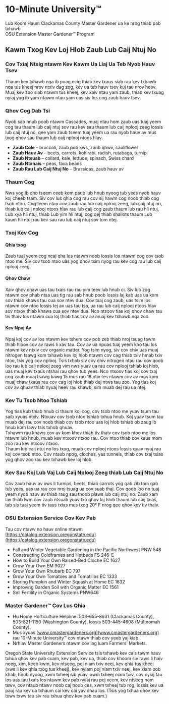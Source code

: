 # 10-Minute University™  
Lub Koom Haum Clackamas County Master Gardener ua ke nrog thiab pab txhawb  
OSU Extension Master Gardener™ Program  

## Kawm Txog Kev Loj Hlob Zaub Lub Caij Ntuj No  

### Cov Txiaj Ntsig ntawm Kev Kawm Ua Liaj Ua Teb Nyob Hauv Tsev  
Thaum kev txhawb nqa ib puag ncig thiab kev txaus siab rau kev txhawb nqa tus kheej nrov ntxiv dag zog, kev ua teb hauv tsev kuj tau nrov heev. Muaj kev zoo siab ntawm tus kheej, kev xaiv ntau yam zaub, thiab kev txuag nyiaj yog ib yam ntawm ntau yam uas siv los cog zaub hauv tsev.  

### Qhov Cog Dab Tsi  
Nyob sab hnub poob ntawm Cascades, muaj ntau hom zaub uas tuaj yeem cog tau thaum lub caij ntuj sov rau kev sau thaum lub caij nplooj zeeg lossis lub caij ntuj no, qee yam zaub tseem tuaj yeem ua rau nyob hauv av mus txog qhov sau thaum lub caij nplooj ntoos hlav.  
- **Zaub Cole** – broccoli, zaub pob kws, zaub qhwv, cauliflower  
- **Zaub Hauv Av** – beets, carrots, kohlrabi, radish, rutabaga, turnip  
- **Zaub Ntsuab** – collard, kale, lettuce, spinach, Swiss chard  
- **Zaub Ntxhais** – peas, fava beans  
- **Zaub Rau Lub Caij Ntuj No** – Brassicas, zaub hauv av  

### Thaum Cog  
Nws yog ib qho tseem ceeb kom paub lub hnub nyoog tub yees nyob hauv koj cheeb tsam. Siv cov lus qhia cog rau cov sij hawm cog noob thiab cog tsob ntoo. Cog feem ntau cov zaub rau lub caij nplooj zeeg, lub caij ntuj no, thiab lub caij nplooj ntoos hlav rau lub caij cog zaub thaum lub rau hli ntuj, Lub xya hli ntuj, thiab Lub yim hli ntuj; cog qej thiab shallots thaum Lub kaum hli ntuj rau kev sau rau lub caij ntuj sov tom ntej.  

### Txoj Kev Cog  
#### Qhia txog  
Zaub tuaj yeem cog ncaj qha los ntawm noob lossis los ntawm cog cov tsob ntoo me. Siv cov tsob ntoo uas yog qhov tsim nyog rau kev cog rau lub caij nplooj zeeg.  

#### Qhov Chaw  
Xaiv qhov chaw uas tau txais rau rau yim teev lub hnub ci. Siv lub zog ntawm cov phab ntsa uas tig rau sab hnub poob lossis laj kab uas ua kom sov thiab khaws tau cua sov ntev dua. Cov txaj cog zaub, uas tsim los ntawm cov ntoo lossis tej av uas tau tsa, ua rau lub caij nplooj ntoos hlav sov ntxov thiab khaws cua sov ntev dua. Nco ntsoov tias koj qhov chaw tau tiv thaiv los ntawm cua loj thiab tias cov av muaj kev txhawb nqa zoo.  

#### Kev Npaj Av  
Npaj koj cov av los ntawm kev tshem cov pob zeb thiab nroj tsuag tawm thiab hloov cov av raws li xav tau. Cov av ua npuas tuaj yeem kho tau los ntawm kev ntxiv cov organic matter. Yog tsim nyog, siv cov chiv uas muaj nitrogen tsawg kom txhawb kev loj hlob ntawm cov cag thiab txiv hmab txiv ntoo, tsis yog cov nplooj. Tsis txhob siv cov chiv nitrogen ntau rau cov qoob loo rau lub caij nplooj zeeg vim nws yuav ua rau cov nplooj tshiab loj hlob, uas muaj kev txaus ntshai rau qhov tub yees. Nco ntsoov tias koj cov txaj cog zaub muaj tsawg kawg 15 mus rau 18 ntiv tes ntawm cov av mos kom muaj chaw txaus rau cov cag loj hlob thiab dej ntws tau zoo. Yog tias koj cov av qhuav thiab nyuaj heev rau khawb, sim muab dej rau ua ntej.  

### Kev Tu Tsob Ntoo Tshiab  
Yog tias kub thiab hnub ci thaum koj cog, cov tsob ntoo me yuav tsum tau saib xyuas ntxiv. Ntxuav cov tsob ntoo tshiab txhua hnub. Koj yuav tsum tau muab dej rau cov noob thiab cov tsob ntoo uas loj hlob tshiab ob zaug ib hnub kom lawv tsis txhob qhuav.  
Txhawm rau khaws cov av kom khov thiab tiv thaiv cov tsob ntoo me los ntawm lub hnub, muab kev ntxoov ntxoo rau. Cov ntoo thiab cov kaus mom zoo rau kev ntxoov ntxoo.  
Thaum lub caij ntuj no los txog, muab cov nplooj ntoos lossis quav nyuj rau koj cov tsob ntoo. Cov ntaub npog, cloches, yas tunnels, thiab cov txaj txias yog qhov zoo rau kev txhawb kev loj hlob.  

### Kev Sau Koj Lub Vaj Lub Caij Nplooj Zeeg thiab Lub Caij Ntuj No  
Cov zaub hauv av xws li turnips, beets, thiab carrots yog qab zib tom qab tub yees, uas ua rau cov nroj tsuag ua cov suab thaj. Cov qoob loo no tuaj yeem nyob hauv av thiab raug sau thoob plaws lub caij ntuj no. Zaub xam lav thiab lwm cov zaub ntsuab yuav txo qhov loj hlob thaum lub caij txias, tab sis tuaj yeem tiv taus txias mus txog 20° F nrog qee qhov kev tiv thaiv.  

### OSU Extension Service Cov Kev Pab  
Tau cov ntawv no hauv online ntawm [https://catalog.extension.oregonstate.edu](https://catalog.extension.oregonstate.edu)  
- Fall and Winter Vegetable Gardening in the Pacific Northwest PNW 548  
- Constructing Coldframes and Hotbeds FS 246-E  
- How to Build Your Own Raised-Bed Cloche EC 1627  
- Grow Your Own EM 9027  
- Grow Your Own Rhubarb EC 797  
- Grow Your Own Tomatoes and Tomatillos EC 1333  
- Storing Pumpkin and Winter Squash at Home EC 1632  
- Improving Garden Soil with Organic Matter EC 1561  
- Soil Fertility in Organic Systems PNW646  

### Master Gardener™ Cov Lus Qhia  
- Hu Home Horticulture Helpline: 503-655-8631 (Clackamas County), 503-821-1150 (Washington County), lossis 503-445-4608 (Multnomah County).  
- Mus xyuas [www.cmastergardeners.org](www.cmastergardeners.org) rau 10-Minute University™ cov ntawv thiab cov yeeb yaj kiab.  
- Nrhiav Master Gardeners ntawm cov lag luam Farmers’ Markets.  

Oregon State University Extension Service tsis txhawb kev cais tawm hauv txhua qhov kev pab cuam, kev pab, kev ua, thiab cov khoom siv raws li haiv neeg, xim, keeb kwm, kev ntseeg, poj niam txiv neej, kev qhia tus kheej (xws li kev qhia txog tus kheej), kev nyiam poj niam txiv neej, kev xiam oob khab, hnub nyoog, xwm txheej sib yuav, xwm txheej niam txiv, cov nyiaj tau los uas tau txais los ntawm kev pab nyiaj rau pej xeem, kev ntseeg nom tswv, cov ntaub ntawv noob caj noob ces, xwm txheej tub rog, lossis kev ua pauj rau kev ua txhaum cai kev cai yav dhau los. (Tsis yog txhua qhov kev txwv txwv tau siv rau txhua qhov kev pab cuam.)